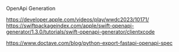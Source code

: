 
OpenApi Generation

https://developer.apple.com/videos/play/wwdc2023/10171/
https://swiftpackageindex.com/apple/swift-openapi-generator/1.3.0/tutorials/swift-openapi-generator/clientxcode

https://www.doctave.com/blog/python-export-fastapi-openapi-spec


